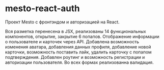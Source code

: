 # mesto-react-auth

Проект Mesto с фронтэндом и авторизацией на React.

Вся разметка перенесена в JSX, реализованы 14 функциональных компонентов, открытие, закрытие 6 попапов. Отображение информации о пользователе и карточек через API. Добавлена возможность изменения аватара, добавления данных профиля, добавление новой карточки, возможность поставить лайк, удалить карточку с попапом подтверждения. Добавлен роутинг и возможность регистрации и авторизации пользователя. Во всех формах реализованна валидация.
